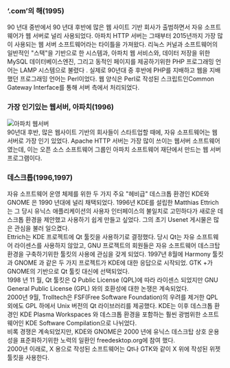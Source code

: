 ### ‘.com’의 해\(1995\)

90 년대 중반에서 90 년대 후반에 많은 웹 사이트 기반 회사가 출범하면서 자유 소프트웨어가 웹 서버로 널리 사용되었다. 아파치 HTTP 서버는 그때부터 2015년까지 가장 많이 사용되는 웹 서버 소프트웨어라는 타이틀을 가져왔다. 리눅스 커널과 소프트웨어의 일반적인 "스택"을 기반으로 한 시스템과, 아파치 웹 서비스와, 데이터 저장을 위한 MySQL 데이터베이스엔진, 그리고  동적인 페이지를 제공하기위한 PHP 프로그래밍 언어는 LAMP 시스템으로 불렸다 . 실제로 90년대 중 후반에 PHP를 지배하고 웹을 지배했던 프로그래밍 언어는 Perl이었다. 웹 양식은 Perl로 작성된 스크립트인Common Gateway Interface를 통해 서버 측에서 처리되었다.

### 가장 인기있는 웹서버, 아파치\(1996\)

![아파치 웹서버](http://www.bloter.net/wp-content/uploads/2016/06/Navercast_Apache_Software_Foundation_01-800x323.png)  
90년대 후반, 많은 웹사이트 기반의 회사들이 스타트업할 때에, 자유 소프트웨어는 웹 서버로 가장 인기 있었다. Apache HTTP 서버는 가장 많이 쓰이는 웹서버 소프트웨어였는데, 이는 오픈 소스 소프트웨어 그룹인 아파치 소프트웨어 재단에서 만드는 웹 서버 프로그램이다.

### 데스크톱\(1996,1997\)

자유 소프트웨어 운영 체제를 위한 두 가지 주요 "헤비급" 데스크톱 환경인 KDE와 GNOME 은 1990 년대에 널리 채택되었다. 1996년 KDE를 설립한 Matthias Ettrich는 그 당시 유닉스 애플리케이션의 사용자 인터페이스의 불일치로 고민하다가 새로운 데스크톱 환경을 제안했고 사용하기 쉽게 만들고 싶었다. 그의 초기 Usenet 게시물은 많은 관심을 불러 일으켰다.  
Ettrich는 KDE 프로젝트에 Qt 툴킷을 사용하기로 결정했다. 당시 Qt는 자유 소프트웨어 라이센스를 사용하지 않았고, GNU 프로젝트의 회원들은 자유 소프트웨어 데스크탑 환경을 구축하기위한 툴킷의 사용에 관심을 갖게 되었다. 1997년 8월에 Harmony  툴킷과 GNOME 과 같은 두 가지 프로젝트가 KDE에 대한 응답으로 시작되었. GTK +가 GNOME의 기반으로 Qt 툴킷 대신에 선택되었다.  
1998 년 11 월, Qt 툴킷은 Q Public License \(QPL\)에 따라 라이센스 되었지만 GNU General Public License \(GPL\) 와의 호환성에 대한 논쟁은 계속되었다.  
2000년 9월, Trolltech은 FSF\(Free Software Foundation\)의 우려를 제거한 QPL외에도 GPL 하에서 Unix 버전의 Qt 라이브러리를 제공했다. KDE는 이후 데스크톱 환경인 KDE Plasma Workspaces 와 데스크톱 환경을 포함하는 훨씬 광범위한 소프트웨어인 KDE Software Compilation으로 나뉘었다.  
비록 경쟁은 계속되었지만, KDE와 GNOME은 2000 년에 유닉스 데스크탑 상호 운용성을 표준화하기위한 노력의 일환인 freedesktop.org에 참여 했다.  
2000년 이래로, X 용으로 작성된 소프트웨어는 Qt나 GTK와 같이 X 위에 작성된 위젯 툴킷을 사용한다.

